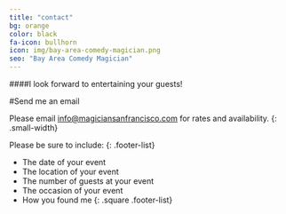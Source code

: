 ```yaml
---
title: "contact"
bg: orange
color: black
fa-icon: bullhorn
icon: img/bay-area-comedy-magician.png
seo: "Bay Area Comedy Magician"
---
```



####I look forward to entertaining your guests!

#Send me an email

Please email [info@magiciansanfrancisco.com](mailto:info@magiciansanfrancisco.com "Email San Francisco Magician") for rates and availability.
{: .small-width}

Please be sure to include:
{: .footer-list}

- The date of your event
- The location of your event
- The number of guests at your event
- The occasion of your event
- How you found me
{: .square .footer-list}